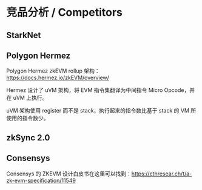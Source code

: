 # 竞品分析 / Competitors

## StarkNet

## Polygon Hermez

Polygon Hermez zkEVM rollup 架构：https://docs.hermez.io/zkEVM/overview/

Hermez 设计了 uVM 架构，将 EVM 指令集翻译为中间指令 Micro Opcode，并在 uVM 上执行。

uVM 架构使用 register 而不是 stack，执行起来的指令数比基于 stack 的 VM 所使用的指令数少。

## zkSync 2.0

## Consensys

Consensys 的 ZKEVM 设计白皮书在这里可以找到：https://ethresear.ch/t/a-zk-evm-specification/11549
